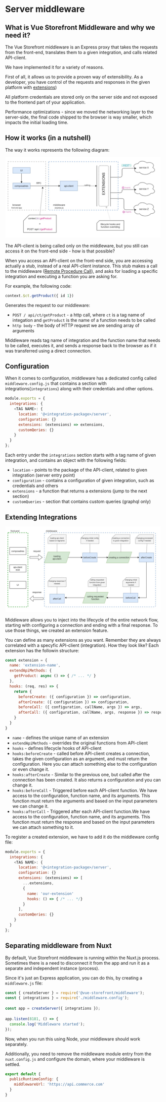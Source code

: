 # Server middleware

## What is Vue Storefront Middleware and why we need it?

The Vue Storefront middleware is an Express proxy that takes the requests from the front-end, translates them to a given integration, and calls related API-client.

We have implemented it for a variety of reasons.

First of all, it allows us to provide a proven way of extensibility. As a developer, you have control of the requests and responses in the given platform with [extensions](/advanced/server-middleware.html#extending-middleware))

All platform credentials are stored only on the server side and not exposed to the frontend part of your application.

Performance optimizations - since we moved the networking layer to the server-side, the final code shipped to the browser is way smaller, which impacts the initial loading time. 

## How it works (in a nutshell)

The way it works represents the following diagram:

<center>
  <img src="../images/middleware-diagram.jpg" alt="API Middleware Diagram" />
</center>

The API-client is being called only on the middleware, but you still can access it on the front-end side - how is that possible?

When you access an API-client on the front-end side, you are accessing actually a stub, instead of a real API-client instance. This stub makes a call to the middleware ([Remote Procedure Call](https://en.wikipedia.org/wiki/Remote_procedure_call)), and asks for loading a specific integration and executing a function you are asking for.

For example, the following code:
```js
context.$ct.getProduct({ id 1})
```

Generates the request to our middleware:
- `POST / api/ct/getProduct` - a http call, where `ct` is a tag name of integation and `getProduct` is the name of a function needs to be called
- `http body` - the body of HTTP request we are sending array of arguments

Middleware reads tag name of integration and the function name that needs to be called, executes it, and sends a response back to the browser as if it was transferred using a direct connection.

## Configuration

When it comes to configuration, middleware has a dedicated config called `middleware.config.js` that contains a section with integrations(`integrations`) along with their credentials and other options.

```js
module.exports = {
  integrations: {
    <TAG NAME>: {
      location: '@<integration-package>/server',
      configuration: {}
      extensions: (extensions) => extensions,
      customQeries: {}
    }
  }
};
```

Each entry under the `integrations` section starts with a tag name of given integration, and contains an object with the following fields:

- `location` - points to the package of the API-client, related to given integration (server entry point)
- `configuration` - contains a configuration of given integration, such as credentials and others
- `extensions` - a function that returns a extensions (jump to the next section)
- `customQueries` - section that contains custom queries (graphql only)

## Extending Integrations

<center>
  <img src="../images/middleware-extensions.jpg" alt="Middleware Extensions" />
</center>

Middleware allows you to inject into the lifecycle of the entire network flow, starting with configuring a connection and ending with a final response. To use those things, we created an extension feature.

You can define as many extensions as you want. Remember they are always correlated with a specyfic API-client (integration). How they look like? Each extension has the followin structure:

```js
const extension = {
  name: 'extension-name',
  extendApiMethods: {
    getProduct: async () => { /* ... */ }
  },
  hooks: (req, res) => {
    return {
      beforeCreate: ({ configuration }) => configuration,
      afterCreate: ({ configuration }) => configuration,
      beforeCall: ({ configuration, callName, args }) => args,
      afterCall: ({ configuration, callName, args, response }) => response
    }
  }
}
```

- `name` - defines the unique name of an extension
- `extendApiMethods` - overrides the original functions from API-client
- `hooks` - defines lifecycle hooks of API-client
- `hooks:beforeCreate` - called before API-client creates a connection, takes the given configuration as an argument, and must return the configuration. Here you can attach something else to the configuration or even change it.
- `hooks:afterCreate` - Similar to the previous one, but called after the connection has been created. It also returns a configuration and you can change it.
- `hooks:beforeCall` - Triggered before each API-client function. We have access to the configuration, function name, and its arguments. This function must return the arguments and based on the input parameters we can change it.
- `hooks:afterCall` - Triggered after each API-client function.We have access to the configuration, function name, and its arguments. This function must return the response and based on the input parameters we can attach something to it.


To register a created extension, we have to add it do the middleware config file:

```js
module.exports = {
  integrations: {
    <TAG NAME>: {
      location: '@<integration-package>/server',
      configuration: {}
      extensions: (extensions) => [
        ...extensions,
        {
          name: 'our-extension'
          hooks: () => { /* ... */}
        }
      ],
      customQeries: {}
    }
  }
};
```

## Separating middleware from Nuxt

By default, Vue Storefront middleware is running within the Nuxt.js process. Sometimes there is a need to disconnect it from the app and run it as a separate and independent instance (process).

Since it's just an Express application, you can do this, by creating a `middleware.js` file:

```js
const { createServer } = require('@vue-storefront/middleware');
const { integrations } = require('./middleware.config');

const app = createServer({ integrations });

app.listen(8181, () => {
  console.log('Middleware started');
});
```

Now, when you run this using Node, your middleware should work separately.

Additionally, you need to remove the middleware module entry from the `nuxt.config.js` and configure the domain, where your middleware is settled.

```js
export default {
  publicRuntimeConfig: {
    middlewareUrl: 'https://api.commerce.com'
  }
}
```
